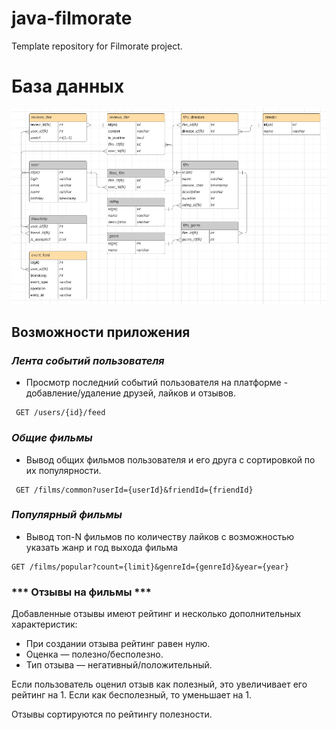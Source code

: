 # java-filmorate

Template repository for Filmorate project.

# База данных

![Базза данных для проекта](media/img.png)

## Возможности приложения
###
### ***Лента событий пользователя***
- Просмотр последний событий пользователя на платформе - добавление/удаление друзей, лайков и отзывов.
```
 GET /users/{id}/feed 
 ```
###
### ***Общие фильмы***
- Вывод общих фильмов пользователя и его друга с сортировкой по их популярности.
```
 GET /films/common?userId={userId}&friendId={friendId} 
 ```
### 
### ***Популярный фильмы***
- Вывод топ-N фильмов по количеству лайков с возможностью указать жанр и год выхода фильма
```
GET /films/popular?count={limit}&genreId={genreId}&year={year}
 ```
### *** Отзывы на фильмы ***

Добавленные отзывы имеют рейтинг и несколько дополнительных характеристик:

- При создании отзыва рейтинг равен нулю.
- Оценка — полезно/бесполезно.
- Тип отзыва — негативный/положительный.

Если пользователь оценил отзыв как полезный, это увеличивает его рейтинг на 1. Если как бесполезный, то уменьшает на 1.

Отзывы сортируются по рейтингу полезности.
